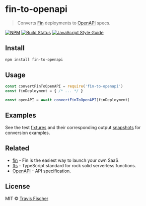 # fin-to-openapi

> Converts [Fin](https://functional-income.com) deployments to [OpenAPI](https://swagger.io/docs/specification/about) specs.

[![NPM](https://img.shields.io/npm/v/fin-to-openapi.svg)](https://www.npmjs.com/package/fin-to-openapi) [![Build Status](https://travis-ci.com/functional-incomee/fin.svg?branch=master)](https://travis-ci.com/functional-incomee/fin) [![JavaScript Style Guide](https://img.shields.io/badge/code_style-standard-brightgreen.svg)](https://standardjs.com)

## Install

```bash
npm install fin-to-openapi
```

## Usage

```js
const convertFinToOpenAPI = require('fin-to-openapi')
const finDeployment = { /* ... */ }

const openAPI = await convertFinToOpenAPI(finDeployment)
```

## Examples

See the test [fixtures](./fixtures) and their corresponding output [snapshots](./.snapshots/test.js.md) for conversion examples.

## Related

- [fin](https://functional-income.com) - Fin is the easiest way to launch your own SaaS.
- [fts](https://github.com/transitive-bullshit/functional-typescript) - TypeScript standard for rock solid serverless functions.
- [OpenAPI](https://swagger.io/docs/specification/about) - API specification.

## License

MIT © [Travis Fischer](https://transitivebullsh.it)
